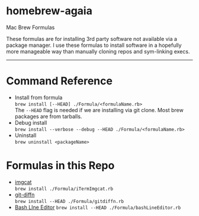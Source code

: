 # homebrew-agaia
Mac Brew Formulas

These formulas are for installing 3rd party software not available via a package manager. I use these formulas to install software in a hopefully more manageable way than manually cloning repos and sym-linking execs.

-------


# Command Reference
* Install from formula  
``brew install [--HEAD] ./Formula/<formulaName.rb>``  
The `--HEAD` flag is needed if we are installing via git clone. Most brew packages are from tarballs.  
* Debug install  
``brew install --verbose --debug --HEAD ./Formula/<formulaName.rb>``  
* Uninstall  
``brew uninstall <packageName>``  

# Formulas in this Repo
* [imgcat](https://iterm2.com/documentation-images.html)  
``brew install ./Formula/iTermImgcat.rb``  
* [git-diffn](https://github.com/ElectricRCAircraftGuy/eRCaGuy_dotfiles)  
``brew install --HEAD ./Formula/gitdiffn.rb``  
* [Bash LIne Editor](https://github.com/akinomyoga/ble.sh)
``brew install --HEAD ./Formula/bashLineEditor.rb``
